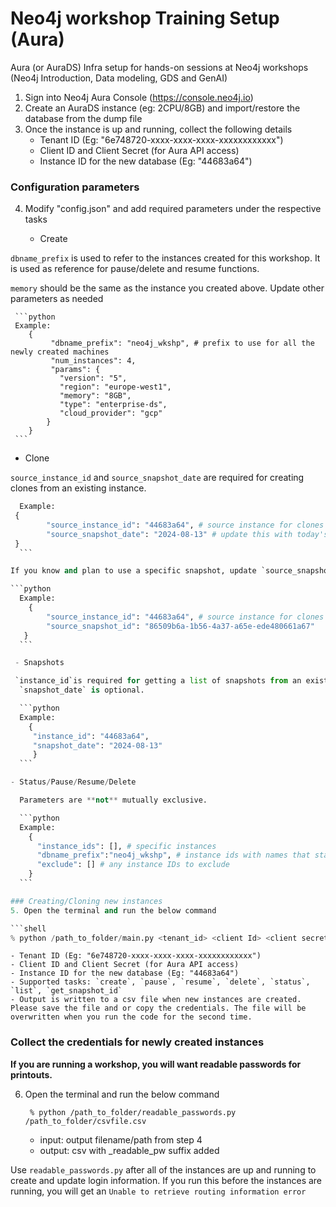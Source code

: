 # Neo4j workshop Training Setup (Aura)
Aura (or AuraDS) Infra setup for hands-on sessions at Neo4j workshops (Neo4j Introduction, Data modeling, GDS and GenAI)

1. Sign into Neo4j Aura Console (https://console.neo4j.io)
2. Create an AuraDS instance (eg: 2CPU/8GB) and import/restore the database from the dump file
3. Once the instance is up and running, collect the following details
    - Tenant ID (Eg: "6e748720-xxxx-xxxx-xxxx-xxxxxxxxxxxx")
    - Client ID and Client Secret (for Aura API access)
    - Instance ID for the new database (Eg: "44683a64")

### Configuration parameters
4. Modify "config.json" and add required parameters under the respective tasks

   - Create
   
`dbname_prefix` is used to refer to the instances created for this workshop. It is used as reference for pause/delete and resume functions. 

`memory` should be the same as the instance you created above. Update other parameters as needed

     ```python
     Example:
        {
             "dbname_prefix": "neo4j_wkshp", # prefix to use for all the newly created machines
             "num_instances": 4,
             "params": {
               "version": "5",
               "region": "europe-west1",
               "memory": "8GB",
               "type": "enterprise-ds",
               "cloud_provider": "gcp"
            }
        }
     ```

   - Clone

   `source_instance_id` and `source_snapshot_date` are required for creating clones from an existing instance. 

   ```python
     Example:
    {
           "source_instance_id": "44683a64", # source instance for clones
           "source_snapshot_date": "2024-08-13" # update this with today's date or a specific date in the past
    }
     ```
   
   If you know and plan to use a specific snapshot, update `source_snapshot_id` with that snapshot ID.  Otherwise, leave it blank and the latest snapshot will be used.

   ```python
     Example:
       {
           "source_instance_id": "44683a64", # source instance for clones
           "source_snapshot_id": "86509b6a-1b56-4a37-a65e-ede480661a67"
      }
     ```

    - Snapshots

    `instance_id`is required for getting a list of snapshots from an existing instance.
     `snapshot_date` is optional.

     ```python
     Example:
       {
        "instance_id": "44683a64",
        "snapshot_date": "2024-08-13"
        }
     ```

   - Status/Pause/Resume/Delete

     Parameters are **not** mutually exclusive.

     ```python
     Example:
       {
         "instance_ids": [], # specific instances
         "dbname_prefix":"neo4j_wkshp", # instance ids with names that starts with the prefix
         "exclude": [] # any instance IDs to exclude
       }
     ```

### Creating/Cloning new instances
5. Open the terminal and run the below command

   ```shell
   % python /path_to_folder/main.py <tenant_id> <client Id> <client secret> <task> --output /path_to_folder/csvfile.csv
   ```
    - Tenant ID (Eg: "6e748720-xxxx-xxxx-xxxx-xxxxxxxxxxxx")
    - Client ID and Client Secret (for Aura API access)
    - Instance ID for the new database (Eg: "44683a64")
    - Supported tasks: `create`, `pause`, `resume`, `delete`, `status`, `list`, `get_snapshot_id`
    - Output is written to a csv file when new instances are created. Please save the file and or copy the credentials. The file will be overwritten when you run the code for the second time.

### Collect the credentials for newly created instances
**If you are running a workshop, you will want readable passwords for printouts.**

6. Open the terminal and run the below command

   ```shell
    % python /path_to_folder/readable_passwords.py /path_to_folder/csvfile.csv
   ```
    - input: output filename/path from step 4
    - output: csv with _readable_pw suffix added

Use `readable_passwords.py` after all of the instances are up and running to create and update login information. If you run this before the instances are running, you will get an `Unable to retrieve routing information error`
